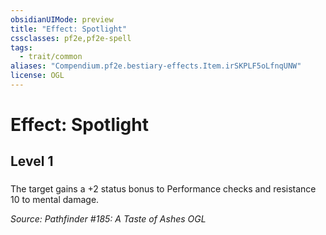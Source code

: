 ```yaml
---
obsidianUIMode: preview
title: "Effect: Spotlight"
cssclasses: pf2e,pf2e-spell
tags:
  - trait/common
aliases: "Compendium.pf2e.bestiary-effects.Item.irSKPLF5oLfnqUNW"
license: OGL
---
```

# Effect: Spotlight
## Level 1
### 






The target gains a +2 status bonus to Performance checks and resistance 10 to mental damage.

*Source: Pathfinder #185: A Taste of Ashes*
*OGL*